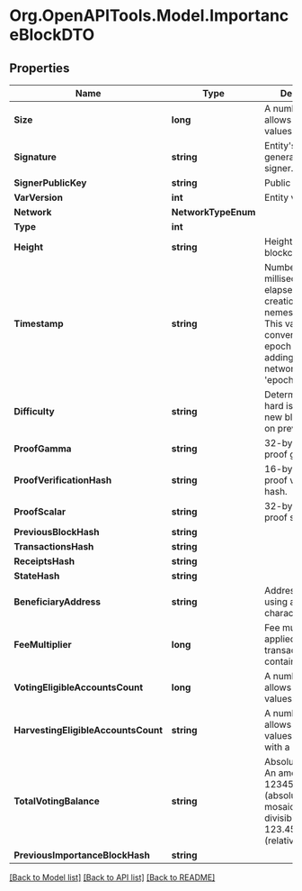 # Org.OpenAPITools.Model.ImportanceBlockDTO

## Properties

Name | Type | Description | Notes
------------ | ------------- | ------------- | -------------
**Size** | **long** | A number that allows uint 32 values. | 
**Signature** | **string** | Entity&#39;s signature generated by the signer. | 
**SignerPublicKey** | **string** | Public key. | 
**VarVersion** | **int** | Entity version. | 
**Network** | **NetworkTypeEnum** |  | 
**Type** | **int** |  | 
**Height** | **string** | Height of the blockchain. | 
**Timestamp** | **string** | Number of milliseconds elapsed since the creation of the nemesis block. This value can be converted to epoch time by adding the network&#39;s &#39;epochAdjustment&#39;. | 
**Difficulty** | **string** | Determines how hard is to harvest a new block, based on previous blocks. | 
**ProofGamma** | **string** | 32-bytes VRF proof gamma. | 
**ProofVerificationHash** | **string** | 16-bytes VRF proof verification hash. | 
**ProofScalar** | **string** | 32-bytes VRF proof scalar. | 
**PreviousBlockHash** | **string** |  | 
**TransactionsHash** | **string** |  | 
**ReceiptsHash** | **string** |  | 
**StateHash** | **string** |  | 
**BeneficiaryAddress** | **string** | Address encoded using a 32-character set. | 
**FeeMultiplier** | **long** | Fee multiplier applied to transactions contained in block. | 
**VotingEligibleAccountsCount** | **long** | A number that allows uint 32 values. | 
**HarvestingEligibleAccountsCount** | **string** | A number that allows uint 64 values represented with a string. | 
**TotalVotingBalance** | **string** | Absolute amount. An amount of 123456789 (absolute) for a mosaic with divisibility 6 means 123.456789 (relative). | 
**PreviousImportanceBlockHash** | **string** |  | 

[[Back to Model list]](../README.md#documentation-for-models) [[Back to API list]](../README.md#documentation-for-api-endpoints) [[Back to README]](../README.md)

